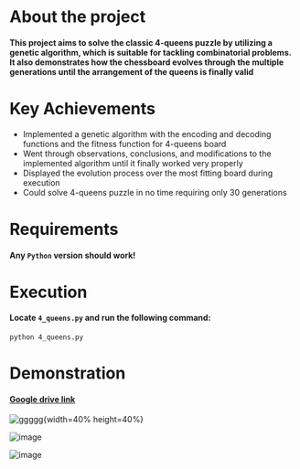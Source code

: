 # About the project
#### This project aims to solve the classic 4-queens puzzle by utilizing a genetic algorithm, which is suitable for tackling combinatorial problems. It also demonstrates how the chessboard evolves through the multiple generations until the arrangement of the queens is finally valid

# Key Achievements
* Implemented a genetic algorithm with the encoding and decoding functions and the fitness function for 4-queens board 
* Went through observations, conclusions, and modifications to the implemented algorithm until it finally worked very properly
* Displayed the evolution process over the most fitting board during execution 
* Could solve 4-queens puzzle in no time requiring only 30 generations 


# Requirements
#### Any `Python` version should work!

# Execution
#### Locate `4_queens.py` and run the following command:
```
python 4_queens.py
```

# Demonstration

#### [Google drive link](https://drive.google.com/file/d/1TQSPZYRlYxPVGmBk8n_qeH7sMHErnzCm/view?usp=share_link)

![ggggg](https://github.com/GalaluddinOwais/4-Queens-Solver/assets/111979327/1a85bba9-b18b-49be-bd99-46add44ac095){width=40% height=40%}

![image](https://github.com/GalaluddinOwais/4-Queens-Solver/assets/111979327/348a91ba-ee07-4bb6-899a-5f1473704ac8)

![image](https://github.com/GalaluddinOwais/4-Queens-Solver/assets/111979327/6acac9df-1d3c-4b83-b527-71f9b2d1fc53)


